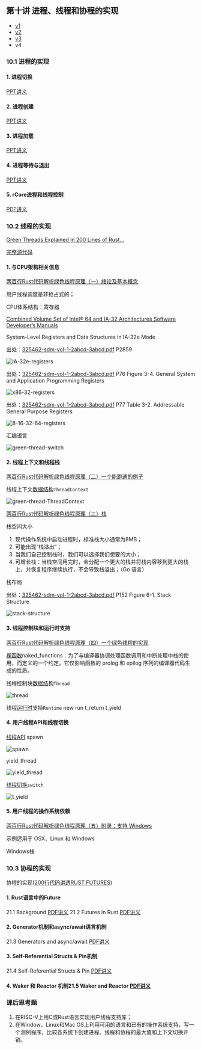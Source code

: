 ## 第十讲 进程、线程和协程的实现

 * [v1](https://github.com/LearningOS/os-lectures/blob/819ca469608126937276764cf6be6c8bdb35e96c/lecture10/ref.md)
 * [v2](https://github.com/LearningOS/os-lectures/blob/be99e6e30b6210810d0dc310fedc9f743bf4ecab/lecture10/ref.md)
 * [v3](https://github.com/LearningOS/os-lectures/blob/faf60c62ccdd5260797c0ca9ad222dd218c4e13e/lecture10/ref.md)
 * v4

### 10.1 进程的实现

#### 1. 进程切换

[PPT讲义](http://os.cs.tsinghua.edu.cn/oscourse/OS2015/lecture12?action=AttachFile&do=get&target=12-1.pptx)
#### 2. 进程创建

[PPT讲义](http://os.cs.tsinghua.edu.cn/oscourse/OS2015/lecture12?action=AttachFile&do=get&target=12-2.pptx)

#### 3. 进程加载

[PPT讲义](http://os.cs.tsinghua.edu.cn/oscourse/OS2015/lecture12?action=AttachFile&do=get&target=12-3.pptx)
#### 4. 进程等待与退出

[PPT讲义](http://os.cs.tsinghua.edu.cn/oscourse/OS2015/lecture12?action=AttachFile&do=get&target=12-4.pptx)

#### 5. rCore进程和线程控制

[PDF讲义](https://os.cs.tsinghua.edu.cn/oscourse/OS2020spring/lecture10?action=AttachFile&do=view&target=slide-10-05.pdf)

### 10.2 线程的实现

[Green Threads Explained in 200 Lines of Rust...](https://cfsamson.gitbook.io/green-threads-explained-in-200-lines-of-rust/)

[完整源代码](https://github.com/cfsamson/example-greenthreads)

#### 1. 与CPU架构相关信息

[两百行Rust代码解析绿色线程原理（一）绪论及基本概念](https://zhuanlan.zhihu.com/p/100058478)

用户线程调度是非抢占式的；

CPU体系结构：寄存器

[Combined Volume Set of Intel® 64 and IA-32 Architectures Software Developer’s Manuals](https://software.intel.com/content/www/us/en/develop/articles/intel-sdm.html#combined)

System-Level Registers and Data Structures in IA-32e Mode

出处：[325462-sdm-vol-1-2abcd-3abcd.pdf](https://software.intel.com/content/dam/develop/external/us/en/documents-tps/325462-sdm-vol-1-2abcd-3abcd.pdf) P2859

![IA-32e-registers](figs/IA-32e-registers.png)

出处：[325462-sdm-vol-1-2abcd-3abcd.pdf](https://software.intel.com/content/dam/develop/external/us/en/documents-tps/325462-sdm-vol-1-2abcd-3abcd.pdf) P76 Figure 3-4. General System and Application Programming Registers

![x86-32-registers](figs/x86-32-registers.png)

出处：[325462-sdm-vol-1-2abcd-3abcd.pdf](https://software.intel.com/content/dam/develop/external/us/en/documents-tps/325462-sdm-vol-1-2abcd-3abcd.pdf) P77 Table 3-2. Addressable General Purpose Registers

![8-16-32-64-registers](figs/8-16-32-64-registers.png)

汇编语言

![green-thread-switch](figs/green-thread-switch.png)

#### 2. 线程上下文和线程栈

[两百行Rust代码解析绿色线程原理（二）一个能跑通的例子](https://zhuanlan.zhihu.com/p/100846626)

线程上下文[数据结构](https://github.com/cfsamson/example-greenthreads/blob/master/src/main.rs#L28)`ThreadContext`

![green-thread-ThreadContext](figs/green-thread-ThreadContext.png)

[两百行Rust代码解析绿色线程原理（三）栈](https://zhuanlan.zhihu.com/p/100964432)

栈空间大小

1. 现代操作系统中启动进程时，标准栈大小通常为8MB；
2. 可能出现“栈溢出”；
3. 当我们自己控制栈时，我们可以选择我们想要的大小；
4. 可增长栈：当栈空间用完时，会分配一个更大的栈并将栈内容移到更大的栈上，并恢复程序继续执行，不会导致栈溢出；（Go 语言）



栈布局

出处：[325462-sdm-vol-1-2abcd-3abcd.pdf](https://software.intel.com/content/dam/develop/external/us/en/documents-tps/325462-sdm-vol-1-2abcd-3abcd.pdf) P152 Figure 6-1. Stack Structure

![stack-structure](figs/stack-structure.png)



#### 3. 线程控制块和运行时支持

[两百行Rust代码解析绿色线程原理（四）一个绿色线程的实现](https://zhuanlan.zhihu.com/p/101061389)

[裸函数](https://docs.microsoft.com/zh-cn/cpp/c-language/naked-functions?view=msvc-160)naked_functions：为了与编译器协调处理函数调用和中断处理中栈的使用，而定义的一个约定。它仅影响函数的 prolog 和 epilog 序列的编译器代码生成的性质。

线程控制块[数据结构](https://github.com/cfsamson/example-greenthreads/blob/master/src/main.rs#L19)`Thread`

![thread](figs/thread.png)

线程[运行时](https://github.com/cfsamson/example-greenthreads/blob/master/src/main.rs#L49)支持`Runtime`
new
run
t_return
t_yield

#### 4. 用户线程API和线程切换

[线程API](https://github.com/cfsamson/example-greenthreads/blob/master/src/main.rs#L119)
spawn

![spawn](figs/spawn.png)

yield_thread

![yield_thread](figs/yield_thread.png)

[线程切换](https://github.com/cfsamson/example-greenthreads/blob/master/src/main.rs#L158)`switch`

![t_yield](figs/t_yield.png)

#### 5. 用户线程的操作系统依赖

[两百行Rust代码解析绿色线程原理（五）附录：支持 Windows](https://zhuanlan.zhihu.com/p/101168659)

示例适用于 OSX、Linux 和 Windows

Windows栈




### 10.3 协程的实现

协程的实现([200行代码讲透RUST FUTURES](https://stevenbai.top/rust/futures_explained_in_200_lines_of_rust/))

#### 1. Rust语言中的Future

21.1 Background [PDF讲义](https://os.cs.tsinghua.edu.cn/oscourse/OS2020spring/lecture21?action=AttachFile&do=view&target=slide-21-01.pdf)
21.2 Futures in Rust [PDF讲义](https://os.cs.tsinghua.edu.cn/oscourse/OS2020spring/lecture21?action=AttachFile&do=view&target=slide-21-02.pdf)

#### 2. Generator机制和async/await语言机制

21.3 Generators and async/await [PDF讲义](https://os.cs.tsinghua.edu.cn/oscourse/OS2020spring/lecture21?action=AttachFile&do=view&target=slide-21-03.pdf)

#### 3. Self-Referential Structs & Pin机制

21.4 Self-Referential Structs & Pin [PDF讲义](https://os.cs.tsinghua.edu.cn/oscourse/OS2020spring/lecture21?action=AttachFile&do=view&target=slide-21-04.pdf)

#### 4. Waker 和 Reactor 机制21.5 Waker and Reactor [PDF讲义](https://os.cs.tsinghua.edu.cn/oscourse/OS2020spring/lecture21?action=AttachFile&do=view&target=slide-21-05.pdf)

### 课后思考题

1. 在RISC-V上用C或Rust语言实现用户线程支持库；
2. 在Window、Linux和Mac OS上利用可用的语言和已有的操作系统支持，写一个测例程序，比较各系统下创建进程、线程和协程的最大值和上下文切换开销。